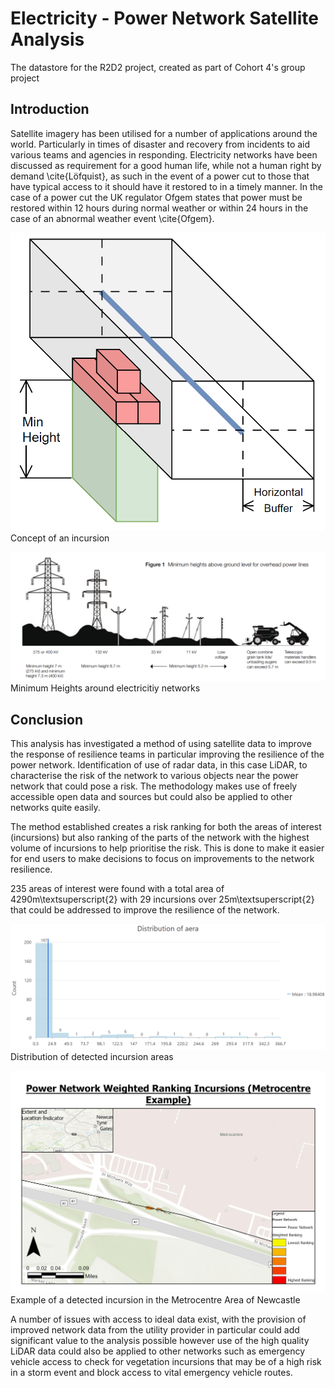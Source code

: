 # Electricity - Power Network Satellite Analysis
The datastore for the R2D2 project, created as part of Cohort 4's group project

## Introduction
Satellite imagery has been utilised for a number of applications around the world. Particularly in times of disaster and recovery from incidents to aid various teams and agencies in responding. Electricity networks have been discussed as requirement for a good human life, while not a human right by demand \cite{Löfquist}, as such in the event of a power cut to those that have typical access to it should have it restored to in a timely manner. In the case of a power cut the UK regulator Ofgem states that power must be restored within 12 hours during normal weather or within 24 hours in the case of an abnormal weather event \cite{Ofgem}.

![alt text](https://github.com/Geospatial-Systems-CDT/r2d2-datastore/blob/main/Electricity%20-%20Power%20Network%20Satellite%20Analysis/Write%20Up/incursion.png "Concept of an incursion")
Concept of an incursion

![alt text](https://github.com/Geospatial-Systems-CDT/r2d2-datastore/blob/main/Electricity%20-%20Power%20Network%20Satellite%20Analysis/Write%20Up/min-heights.png "Minimum Heights around electricitiy networks")
Minimum Heights around electricitiy networks

## Conclusion
This analysis has investigated a method of using satellite data to improve the response of resilience teams in particular improving the resilience of the power network. Identification of use of radar data, in this case LiDAR, to characterise the risk of the network to various objects near the power network that could pose a risk. The methodology makes use of freely accessible open data and sources but could also be applied to other networks quite easily.

The method established creates a risk ranking for both the areas of interest (incursions) but also ranking of the parts of the network with the highest volume of incursions to help prioritise the risk. This is done to make it easier for end users to make decisions to focus on improvements to the network resilience.

235 areas of interest were found with a total area of 4290m\textsuperscript{2} with 29 incursions over 25m\textsuperscript{2} that could be addressed to improve the resilience of the network.

![alt text](https://github.com/Geospatial-Systems-CDT/r2d2-datastore/blob/main/Electricity%20-%20Power%20Network%20Satellite%20Analysis/Write%20Up/incursion%20areas.png "Distribution of Incursion Areas")
Distribution of detected incursion areas

![alt text](https://github.com/Geospatial-Systems-CDT/r2d2-datastore/blob/main/Electricity%20-%20Power%20Network%20Satellite%20Analysis/Write%20Up/Weighted%20Ranking%20-%20zoomed%20metrocentre.png "Example of incursion weighted area")
Example of a detected incursion in the Metrocentre Area of Newcastle

A number of issues with access to ideal data exist, with the provision of improved network data from the utility provider in particular could add significant value to the analysis possible however use of the high quality LiDAR data could also be applied to other networks such as emergency vehicle access to check for vegetation incursions that may be of a high risk in a storm event and block access to vital emergency vehicle routes.

